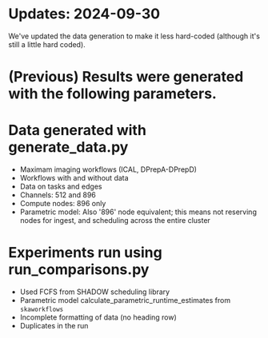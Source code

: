 # Updates: 2024-09-30

We've updated the data generation to make it less hard-coded (although it's still a little hard coded).

# (Previous) Results were generated with the following parameters.

# Data generated with generate_data.py
- Maximam imaging workflows (ICAL, DPrepA-DPrepD)
- Workflows with and without data 
- Data on tasks and edges 
- Channels: 512 and 896
- Compute nodes: 896 only 
- Parametric model: Also '896' node equivalent; this means not reserving nodes for ingest, and scheduling across the entire cluster

# Experiments run using run_comparisons.py
- Used FCFS from SHADOW scheduling library 
- Parametric model calculate_parametric_runtime_estimates from `skaworkflows`
- Incomplete formatting of data (no heading row) 
- Duplicates in the run 




